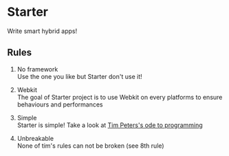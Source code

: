 # Starter
Write smart hybrid apps!

## Rules

1. No framework  
   Use the one you like but Starter don't use it!

2. Webkit  
   The goal of Starter project is to use Webkit on every platforms to ensure behaviours and performances

3. Simple  
   Starter is simple! Take a look at [Tim Peters's ode to programming][Tim Peters's ode to programming]

4. Unbreakable  
   None of tim's rules can not be broken (see 8th rule)

[Tim Peters's ode to programming]: https://www.python.org/dev/peps/pep-0020/ "The zen of python"
